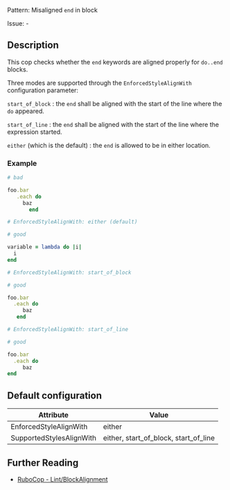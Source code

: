 Pattern: Misaligned `end` in block

Issue: -

## Description

This cop checks whether the `end` keywords are aligned properly for `do..end` blocks.

Three modes are supported through the `EnforcedStyleAlignWith`
configuration parameter:

`start_of_block` : the `end` shall be aligned with the
start of the line where the `do` appeared.

`start_of_line` : the `end` shall be aligned with the
start of the line where the expression started.

`either` (which is the default) : the `end` is allowed to be in either location.

### Example

```ruby
# bad

foo.bar
   .each do
     baz
       end
```
```ruby
# EnforcedStyleAlignWith: either (default)

# good

variable = lambda do |i|
  i
end
```
```ruby
# EnforcedStyleAlignWith: start_of_block

# good

foo.bar
  .each do
     baz
   end
```
```ruby
# EnforcedStyleAlignWith: start_of_line

# good

foo.bar
  .each do
     baz
end
```

## Default configuration

Attribute | Value
--- | ---
EnforcedStyleAlignWith | either
SupportedStylesAlignWith | either, start_of_block, start_of_line

## Further Reading

* [RuboCop - Lint/BlockAlignment](https://rubocop.readthedocs.io/en/latest/cops_lint/#lintblockalignment)
